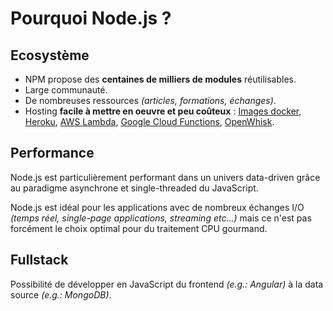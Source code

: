 # Pourquoi Node.js ?

## Ecosystème

* NPM propose des **centaines de milliers de modules** réutilisables.
* Large communauté.
* De nombreuses ressources _\(articles, formations, échanges\)_.
* Hosting **facile à mettre en oeuvre et peu coûteux** : [Images docker](https://hub.docker.com/_/node/), [Heroku](https://devcenter.heroku.com/articles/getting-started-with-nodejs), [AWS Lambda](https://aws.amazon.com/lambda/), [Google Cloud Functions](https://cloud.google.com/functions/), [OpenWhisk](https://openwhisk.apache.org/).

## Performance

Node.js est particulièrement performant dans un univers data-driven grâce au paradigme asynchrone et single-threaded du JavaScript.

Node.js est idéal pour les applications avec de nombreux échanges I/O _\(temps réel, single-page applications, streaming etc...\)_ mais ce n'est pas forcément le choix optimal pour du traitement CPU gourmand.

#### 

## Fullstack

Possibilité de développer en JavaScript du frontend _\(e.g.: Angular\)_ à la data source _\(e.g.: MongoDB\)_.



